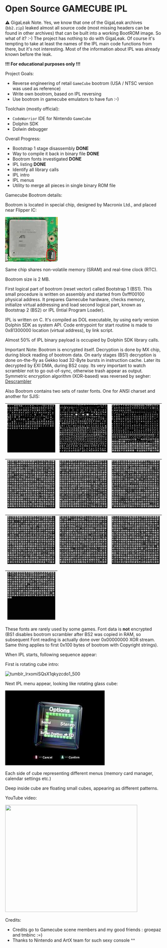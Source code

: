 # Open Source GAMECUBE IPL

:warning: GigaLeak Note. Yes, we know that one of the GigaLeak archives (`bb2.zip`) leaked almost all source code (most missing headers can be found in other archives) that can be built into a working BootROM image. So what of it? :-) The project has nothing to do with GigaLeak. Of course it's tempting to take at least the names of the IPL main code functions from there, but it's not interesting. Most of the information about IPL was already known before the leak.

**!!! For educational purposes only !!!**

Project Goals:
- Reverse engineering of retail `GameCube` bootrom (USA / NTSC version was used as reference)
- Write own bootrom, based on IPL reversing
- Use bootrom in gamecube emulators to have fun :-)

Toolchain (mostly official):
- `CodeWarrior` IDE for Nintendo `GameCube`
- Dolphin SDK
- Dolwin debugger

Overall Progress:
- Bootstrap 1 stage disassembly **DONE**
- Way to compile it back in binary file **DONE**
- Bootrom fonts investigated **DONE**
- IPL listing **DONE**
- Identify all library calls
- IPL intro
- IPL menus
- Utility to merge all pieces in single binary ROM file

Gamecube Bootrom details:

Bootrom is located in special chip, designed by Macronix Ltd., and placed near Flipper IC:

![bootrom](/images/bootrom.jpg)

Same chip shares non-volatile memory (SRAM) and real-time clock (RTC).

Bootrom size is 2 MB.

First logical part of bootrom (reset vector) called Bootstrap 1 (BS1). This small procedure is written on assembly and started from 0xfff00100 physical address. It prepares Gamecube hardware, checks memory, initialize virtual addressing and load second logical part, known as Bootstrap 2 (BS2) or IPL (Intial Program Loader).

IPL is written on C. It's compiled as DOL executable, by using early version Dolphin SDK as system API.
Code entrypoint for start routine is made to 0x81300000 location (virtual address), by link script.

Almost 50% of IPL binary payload is occupied by Dolphin SDK library calls.

Important Note: Bootrom is encrypted itself. Decryption is done by MX chip, during block reading of bootrom data. On early stages (BS1) decryption is done on-the-fly as Gekko load 32-Byte bursts in instruction cache. Later its decrypted by EXI DMA, during BS2 copy. Its very important to watch scrambler not to go out-of-sync, otherwise trash appear as output. Symmetric encryption algorithm (XOR-based) was reversed by segher: <a href='../wiki/Descrambler.md'>Descrambler</a>

Also Bootrom contains two sets of raster fonts. One for ANSI charset and another for SJIS:

|![font_00](/images/font_00.jpg)|![font_01](/images/font_01.jpg)|![font_02](/images/font_02.jpg)|
|---|---|---|

|![font_03](/images/font_03.jpg)|![font_04](/images/font_04.jpg)|![font_05](/images/font_05.jpg)|
|---|---|---|

|![font_06](/images/font_06.jpg)|![font_07](/images/font_07.jpg)|![font_08](/images/font_08.jpg)|
|---|---|---|

|![font_09](/images/font_09.jpg)|
|---|

These fonts are rarely used by some games. Font data is **not** encrypted (BS1 disables bootrom scrambler after BS2 was copied in RAM, so subsequent Font reading is actually done over 0x00000000 XOR stream. Same thing applies to first 0x100 bytes of bootrom with Copyright strings).

When IPL starts, following sequence appear:

First is rotating cube intro:

![tumblr_lrxomiSQsX1qkyzcdo1_500](/images/tumblr_lrxomiSQsX1qkyzcdo1_500.gif)

Next IPL menu appear, looking like rotating glass cube:

![iplmenu](/images/iplmenu.jpg)

Each side of cube representing different menus (memory card manager, calendar settings etc.)

Deep inside cube are floating small cubes, appearing as different patterns.

YouTube video:

<a href='http://www.youtube.com/watch?feature=player_embedded&v=In0beAki4mM' target='_blank'><img src='http://img.youtube.com/vi/In0beAki4mM/0.jpg' width='425' height=344 /></a><br>

Credits:
- Credits go to Gamecube scene members and my good friends : groepaz and tmbinc :=)
- Thanks to Nintendo and ArtX team for such sexy console ^^
